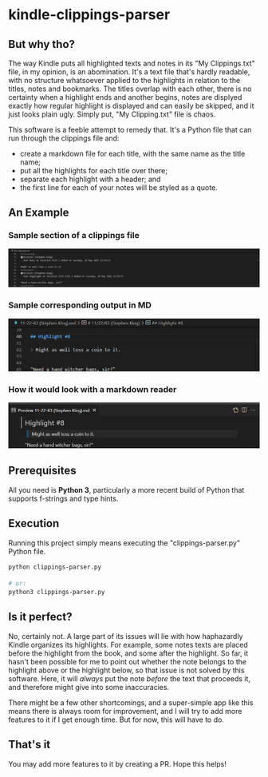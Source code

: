 # kindle-clippings-parser

## But why tho?
The way Kindle puts all highlighted texts and notes in its "My Clippings.txt" file, in my opinion, is an abomination. It's a text file that's hardly readable, with no structure whatsoever applied to the highlights in relation to the titles, notes and bookmarks. The titles overlap with each other, there is no certainty when a highlight ends and another begins, notes are displyed exactly how regular highlight is displayed and can easily be skipped, and it just looks plain ugly. Simply put, "My Clipping.txt" file is chaos.

This software is a feeble attempt to remedy that. It's a Python file that can run through the clippings file and:
- create a markdown file for each title, with the same name as the title name;
- put all the highlights for each title over there;
- separate each highlight with a header; and
- the first line for each of your notes will be styled as a quote.

## An Example

### Sample section of a clippings file
![](./assets/clippings-section.png)

### Sample corresponding output in MD
![](./assets/md-output.png)

### How it would look with a markdown reader
![](./assets/md-preview.png)

## Prerequisites
All you need is **Python 3**, particularly a more recent build of Python that supports f-strings and type hints.

## Execution
Running this project simply means executing the "clippings-parser.py" Python file.

```sh
python clippings-parser.py

# or:
python3 clippings-parser.py
```

## Is it perfect?
No, certainly not. A large part of its issues will lie with how haphazardly Kindle organizes its highlights. For example, some notes texts are placed before the highlight from the book, and some after the highlight. So far, it hasn't been possible for me to point out whether the note belongs to the highlight above or the highlight below, so that issue is not solved by this software. Here, it will _always_ put the note _before_ the text that proceeds it, and therefore might give into some inaccuracies.

There might be a few other shortcomings, and a super-simple app like this means there is always room for improvement, and I will try to add more features to it if I get enough time. But for now, this will have to do.

## That's it
You may add more features to it by creating a PR. Hope this helps!
